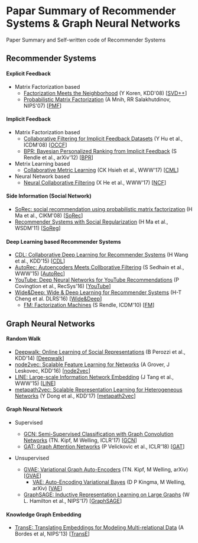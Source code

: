 # Papar Summary of Recommender Systems & Graph Neural Networks

Paper Summary and Self-written code of Recommender Systems

## Recommender Systems

#### Explicit Feedback

* Matrix Factorization based
    + [Factorization Meets the Neighborhood](https://dl.acm.org/doi/10.1145/1401890.1401944) (Y Koren, KDD'08) [[SVD++](rec_sys/matrix_factorization/SVD_integrated)]
    + [Probabilistic Matrix Factorization](https://papers.nips.cc/paper/2007/file/d7322ed717dedf1eb4e6e52a37ea7bcd-Paper.pdf) (A Mnih, RR Salakhutdinov, NIPS'07) [[PMF](rec_sys/matrix_factorization/SVD_integrated/PMF)]

#### Implicit Feedback

* Matrix Factorization based
    + [Collaborative Filtering for Implicit Feedback Datasets](http://yifanhu.net/PUB/cf.pdf) (Y Hu et al., ICDM'08) [[OCCF]()]
    + [BPR: Bayesian Personalized Ranking from Implicit Feedback](https://arxiv.org/abs/1205.2618) (S Rendle et al., arXiv'12) [[BPR]()]
* Metrix Learning based
    + [Collaborative Metric Learning](https://dl.acm.org/doi/10.1145/3038912.3052639) (CK Hsieh et al., WWW'17) [[CML]()]
* Neural Network based
    + [Neural Collaborative Filtering](https://dl.acm.org/doi/10.1145/3038912.3052569) (X He et al., WWW'17) [[NCF]()]

#### Side Information (Social Network)

* [SoRec: social recommendation using probabilistic matrix factorization](https://dl.acm.org/doi/10.1145/1458082.1458205) (H Ma et al., CIKM'08) [[SoRec]()]
* [Recommender Systems with Social Regularization](https://dl.acm.org/doi/10.1145/1935826.1935877) (H Ma et al., WSDM'11) [[SoReg]()]

#### Deep Learning based Recommender Systems

* [CDL: Collaborative Deep Learning for Recommender Systems](http://www.wanghao.in/paper/KDD15_CDL.pdf) (H Wang et al., KDD'15) [[CDL]()]
* [AutoRec: Autoencoders Meets Collborative Filtering](https://users.cecs.anu.edu.au/~u5098633/papers/www15.pdf) (S Sedhain et al., WWW'15) [[AutoRec]()]
* [YouTube: Deep Neural Networks for YouTube Recommendations](https://static.googleusercontent.com/media/research.google.com/ko//pubs/archive/45530.pdf) (P Covingtion et al., RecSys'16) [[YouTube]()]
* [Wide&Deep: Wide & Deep Learning for Recommender Systems](https://arxiv.org/abs/1606.07792) (H-T Cheng et al. DLRS'16) [[Wide&Deep]()]
    + [FM: Factorization Machines](https://ieeexplore.ieee.org/document/5694074) (S Rendle, ICDM'10) [[FM]()]


## Graph Neural Networks

#### Random Walk

* [Deepwalk: Online Learning of Social Representations](https://arxiv.org/pdf/1403.6652.pdf) (B Perozzi et al., KDD'14) [[Deepwalk]()]
* [node2vec: Scalable Feature Learning for Networks](https://arxiv.org/pdf/1607.00653.pdf) (A Grover, J Leskovec, KDD'16) [[node2vec]()]
* [LINE: Large-scale Information Network Embedding](https://arxiv.org/pdf/1503.03578.pdf) (J Tang et al., WWW'15) [[LINE]()]
* [metapath2vec: Scalable Representation Learning for Heterogeneous Networks](https://ericdongyx.github.io/papers/KDD17-dong-chawla-swami-metapath2vec.pdf) (Y Dong et al., KDD'17) [[metapath2vec]()]

#### Graph Neural Network

* Supervised
    + [GCN: Semi-Supervised Classification with Graph Convolution Networks](https://openreview.net/pdf?id=SJU4ayYgl) (TN. Kipf, M Welling, ICLR'17) [[GCN]()]
    + [GAT: Graph Attention Networks](https://arxiv.org/pdf/1710.10903.pdf) (P Velickovic et al., ICLR'18) [[GAT]()]

* Unsupervised
    + [GVAE: Variational Graph Auto-Encoders](https://arxiv.org/abs/1611.07308) (TN. Kipf, M Welling, arXiv) [[GVAE]()]
        + [VAE: Auto-Encoding Variational Bayes](https://arxiv.org/abs/1312.6114) (D P Kingma, M Welling, arXiv) [[VAE]()]
    + [GraphSAGE: Inductive Representation Learning on Large Graphs](https://arxiv.org/pdf/1706.02216.pdf) (W L. Hamilton et al., NIPS'17) [[GraphSAGE]()]

#### Knowledge Graph Embedding

* [TransE: Translating Embeddings for Modeling Multi-relational Data](https://papers.nips.cc/paper/2013/file/1cecc7a77928ca8133fa24680a88d2f9-Paper.pdf) (A Bordes et al, NIPS'13) [[TransE]()]

